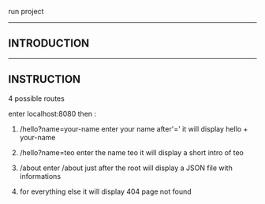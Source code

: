 run project


------------
INTRODUCTION
------------


-----------
INSTRUCTION
-----------

4 possible routes

enter localhost:8080 then :

1)	/hello?name=your-name
enter your name after'=' it will display hello + your-name

2)	/hello?name=teo
enter the name teo it will display a short intro of teo

3)	/about
enter /about just after the root will display a JSON file with informations

4)  for everything else it will display 404 page not found
